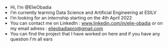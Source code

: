 -  Hi, I’m @ElieObadia
-  I’m currently learning Data Science and Artificial Engineering at ESILV
-  I’m looking for an internship starting on the 4th April 2022
-  You can contact me on LinkedIn : www.linkedin.com/in/elie-obadia
   or on my email adress : elieobadiapro@gmail.com
-  You can find the project that I have worked on here and if you have any question I'm all ears
<!---
ElieObadia/ElieObadia is a ✨ special ✨ repository because its `README.md` (this file) appears on your GitHub profile.
You can click the Preview link to take a look at your changes.
--->
